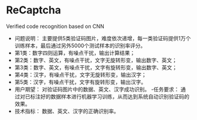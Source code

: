 # ReCaptcha
Verified code recognition based on CNN

- 问题说明：
主要提供5类验证码图片，难度依次递增，每一类验证码提供1万个训练样本，最后通过另外5000个测试样本的识别率评分。
 - 第1类：数字四则运算，有噪点干扰，输出计算结果；
 - 第2类：数字、英文，有噪点干扰，文字无旋转形变，输出数字、英文；
 - 第3类：数字、英文，有噪点干扰，文字有旋转形变，输出数字、英文；
 - 第4类：汉字，有噪点干扰，文字无旋转形变，输出汉字；
 - 第5类：汉字，有噪点干扰，文字有旋转形变，输出汉字。
- 用户期望：
对验证码图片中的数据、英文、汉字成功识别。
-任务要求：
通过对已标注好的数据样本进行机器学习训练，从而达到系统自动识别验证码的效果。
- 技术指标：
数据、英文、汉字的正确识别率。



